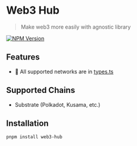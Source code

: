 # Web3 Hub
> Make web3 more easily with agnostic library

[![NPM Version][npm-image]][npm-url]
<!-- [![Downloads Stats][npm-downloads]][npm-url] -->

## Features

- 🔌 All supported networks are in [types.ts](https://github.com/klever-io/web3-hub/blob/main/src/types.ts)

## Supported Chains

- Substrate (Polkadot, Kusama, etc.)

## Installation

```bash
pnpm install web3-hub
```

<!-- Markdown link & img dfn's -->
[npm-image]: https://img.shields.io/npm/v/web3-hub.svg?style=flat
[npm-url]: https://www.npmjs.org/package/web3-hub
[npm-downloads]: https://img.shields.io/npm/dm/web3-hub.svg?style=flat